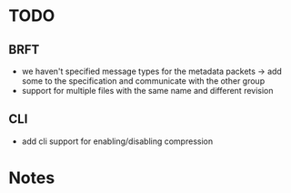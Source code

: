 # TODO

## BRFT
- we haven't specified message types for the metadata packets -> add some to the specification and communicate with the other group
- support for multiple files with the same name and different revision

## CLI
- add cli support for enabling/disabling compression

# Notes